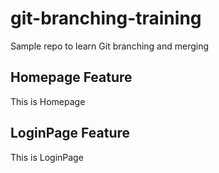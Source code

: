 # git-branching-training
Sample repo to learn Git branching and merging
## Homepage Feature

This is Homepage

## LoginPage Feature
This is LoginPage